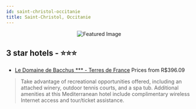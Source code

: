```yaml
---
id: saint-christol-occitanie
title: Saint-Christol, Occitanie
---
```


<center><img src="https://i.travelapi.com/hotels/6000000/5660000/5656600/5656574/c46fa65a_z.jpg" alt="Featured Image" /></center>


##  3 star hotels - ⭐️⭐️⭐️

-    [Le Domaine de Bacchus *** - Terres de France](https://us.hurb.com/hotels/saint-christol/le-domaine-de-bacchus-terres-de-france-JNP-JP157686?cmp=18055) Prices from R$396.09
   > Take advantage of recreational opportunities offered, including an attached winery, outdoor tennis courts, and a spa tub. Additional amenities at this Mediterranean hotel include complimentary wireless Internet access and tour/ticket assistance.
